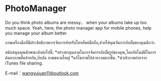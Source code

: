 # PhotoManager
Do you think photo albums are messy， when your albums take up too much space. 
Yeah, here, the photo manager app for mobile phones, help you manage your album better.

ภาพเครื่องมือที่มีประสิทธิภาพการจัดการสำหรับโทรศัพท์มือถือ,ช่วยให้คุณจัดการอัลบั้มของคุณดีกว่า.

สนับสนุนคุณลักษณะดังต่อไปนี้:
*อย่างชาญฉลาดในการจัดการอัลบั้มรูปของคุณ,โดยอัตโนมัติในการค้นหาภาพที่คล้ายกัน,บีบอัด ภาพขนาดใหญ่
*แก้ไขภาพให้สวยงามมากขึ้น.
*นำเข้าภาพถ่ายจาก iTunes file sharing.


E-mail：wangyujuan11@outlook.com
